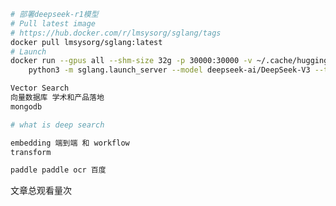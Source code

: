 ```bash
# 部署deepseek-r1模型
# Pull latest image
# https://hub.docker.com/r/lmsysorg/sglang/tags
docker pull lmsysorg/sglang:latest
# Launch
docker run --gpus all --shm-size 32g -p 30000:30000 -v ~/.cache/huggingface:/root/.cache/huggingface --ipc=host --network=host --privileged lmsysorg/sglang:latest \
    python3 -m sglang.launch_server --model deepseek-ai/DeepSeek-V3 --tp 8 --trust-remote-code --port 30000
```

```bash
Vector Search 
向量数据库 学术和产品落地
mongodb

# what is deep search

embedding 端到端 和 workflow 
transform

paddle paddle ocr 百度

```

<span id="busuanzi_container_page_pv">文章总观看量<span id="busuanzi_value_page_pv"></span>次</span>
